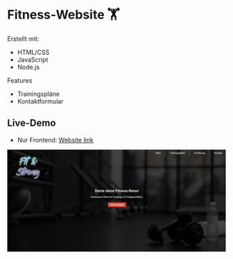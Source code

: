 # Fitness-Website 🏋️
 
Erstellt mit:
- HTML/CSS
- JavaScript
- Node.js

Features
- Trainingspläne
- Kontaktformular

## Live-Demo
- Nur Frontend: [Website link](https://a1goretic.github.io/Fitness-Website/)

![Screenshot](/public/images/screenshot1.jpg)